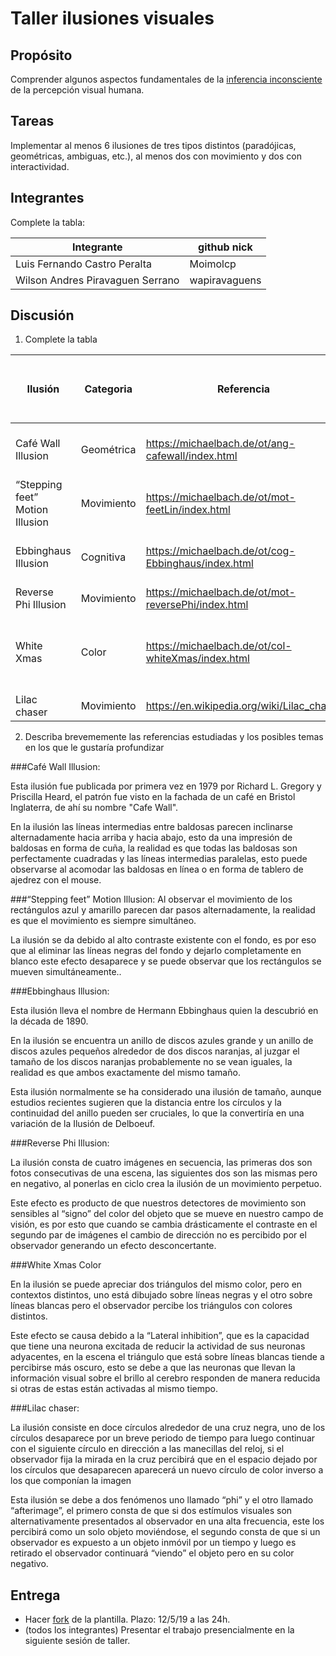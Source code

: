 # Taller ilusiones visuales

## Propósito

Comprender algunos aspectos fundamentales de la [inferencia inconsciente](https://github.com/VisualComputing/Cognitive) de la percepción visual humana.

## Tareas

Implementar al menos 6 ilusiones de tres tipos distintos (paradójicas, geométricas, ambiguas, etc.), al menos dos con movimiento y dos con interactividad.

## Integrantes

Complete la tabla:

| Integrante                       | github nick   |
|----------------------------------|---------------|
| Luis Fernando Castro Peralta     | Moimolcp      |
| Wilson Andres Piravaguen Serrano | wapiravaguens |

## Discusión

1. Complete la tabla

| Ilusión | Categoria | Referencia | Tipo de interactividad (si aplica) | URL código base (si aplica) |
|---------|-----------|------------|------------------------------------|-----------------------------|
|Café Wall Illusion|Geométrica|https://michaelbach.de/ot/ang-cafewall/index.html |Mover el mouse a través de la pantalla|                             |
|“Stepping feet” Motion Illusion|Movimiento|https://michaelbach.de/ot/mot-feetLin/index.html |Clic para quitar las líneas de fondo|                             |
|Ebbinghaus Illusion|Cognitiva|https://michaelbach.de/ot/cog-Ebbinghaus/index.html |Clic para quitar los círculos azules|                             |
|Reverse Phi Illusion|Movimiento|https://michaelbach.de/ot/mot-reversePhi/index.html |                                    |                             |
|White Xmas|Color|https://michaelbach.de/ot/col-whiteXmas/index.html |Mover el mouse para cambiar la posición del triangulo derecho  |                             |
|Lilac chaser|Movimiento |https://en.wikipedia.org/wiki/Lilac_chaser |                                    |                             |

2. Describa brevememente las referencias estudiadas y los posibles temas en los que le gustaría profundizar


###Café Wall Illusion:

Esta ilusión fue publicada por primera vez en 1979 por Richard L. Gregory y Priscilla Heard, el patrón fue visto en la fachada de un café en Bristol Inglaterra, de ahí su nombre "Cafe Wall".

En la ilusión las líneas intermedias entre baldosas parecen inclinarse alternadamente hacia arriba y hacia abajo, esto da una impresión de baldosas en forma de cuña, la realidad es que todas las baldosas son perfectamente cuadradas y las líneas intermedias paralelas, esto puede observarse al acomodar las baldosas en línea o en forma de tablero de ajedrez con el mouse.

###“Stepping feet” Motion Illusion:
Al observar el movimiento de los rectángulos azul y amarillo parecen dar pasos alternadamente, la realidad es que el movimiento es siempre simultáneo.

La ilusión se da debido al alto contraste existente con el fondo, es por eso que al eliminar las líneas negras del fondo y dejarlo completamente en blanco este efecto desaparece y se puede observar que los rectángulos se mueven simultáneamente..


###Ebbinghaus Illusion:

Esta ilusión lleva el nombre de Hermann Ebbinghaus quien la descubrió en la década de 1890. 

En la ilusión se encuentra un anillo de discos azules grande y un anillo de discos azules pequeños alrededor de dos discos naranjas, al juzgar el tamaño de los discos naranjas probablemente no se vean iguales, la realidad es que ambos exactamente del mismo tamaño.

Esta ilusión normalmente se ha considerado una ilusión de tamaño, aunque estudios recientes sugieren que la distancia entre los círculos y la continuidad del anillo pueden ser cruciales, lo que la convertiría en una variación de la Ilusión de Delboeuf.


###Reverse Phi Illusion:

La ilusión consta de cuatro imágenes en secuencia, las primeras dos son fotos consecutivas de una escena, las siguientes dos son las mismas pero en negativo, al ponerlas en ciclo crea la ilusión de un movimiento perpetuo.

Este efecto es producto de que nuestros detectores de movimiento son sensibles al “signo” del color del objeto que se mueve en nuestro campo de visión, es por esto que cuando se cambia drásticamente el contraste en el segundo par de imágenes el cambio de dirección no es percibido por el observador generando un efecto desconcertante.

###White Xmas Color 

En la ilusión se puede apreciar dos triángulos del mismo color, pero en contextos distintos, uno está dibujado sobre líneas negras y el otro sobre líneas blancas pero el observador percibe los triángulos con colores distintos.

Este efecto se causa debido a la “Lateral inhibition”, que es la capacidad que tiene una neurona excitada de reducir la actividad de sus neuronas adyacentes, en la escena el triángulo que está sobre líneas blancas tiende a percibirse más oscuro, esto se debe a que las neuronas que llevan la información visual sobre el brillo al cerebro responden de manera reducida si otras de estas están activadas al mismo tiempo.

###Lilac chaser:

La ilusión consiste en doce círculos alrededor de una cruz negra, uno de los círculos desaparece por un breve periodo de tiempo para luego continuar con el siguiente círculo en dirección a las manecillas del reloj, si el observador fija la mirada en la cruz percibirá que en el espacio dejado por los círculos que desaparecen aparecerá un nuevo círculo de color inverso a los que componían la imagen

Esta ilusión se debe a dos fenómenos uno llamado “phi” y el otro llamado “afterimage”, el primero consta de que si dos estímulos visuales son alternativamente presentados al observador en una alta frecuencia, este los percibirá como un solo objeto moviéndose, el segundo consta de que si un observador es expuesto a un objeto inmóvil por un tiempo y luego es retirado el observador continuará “viendo” el objeto pero en su color negativo.



## Entrega

* Hacer [fork](https://help.github.com/articles/fork-a-repo/) de la plantilla. Plazo: 12/5/19 a las 24h.
* (todos los integrantes) Presentar el trabajo presencialmente en la siguiente sesión de taller.
